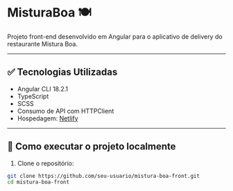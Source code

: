 # MisturaBoa 🍽️

Projeto front-end desenvolvido em Angular para o aplicativo de delivery do restaurante Mistura Boa.

---

## ✅ Tecnologias Utilizadas

- Angular CLI 18.2.1
- TypeScript
- SCSS
- Consumo de API com HTTPClient
- Hospedagem: [Netlify](https://www.netlify.com/)

---

## 🚀 Como executar o projeto localmente

1. Clone o repositório:
```bash
git clone https://github.com/seu-usuario/mistura-boa-front.git
cd mistura-boa-front
